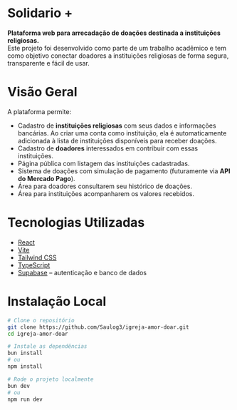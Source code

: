 # Solidario +

**Plataforma web para arrecadação de doações destinada a instituições religiosas.**  
Este projeto foi desenvolvido como parte de um trabalho acadêmico e tem como objetivo conectar doadores a instituições religiosas de forma segura, transparente e fácil de usar.

# Visão Geral

A plataforma permite:

- Cadastro de **instituições religiosas** com seus dados e informações bancárias. Ao criar uma conta como instituição, ela é automaticamente adicionada à lista de instituições disponíveis para receber doações.
- Cadastro de **doadores** interessados em contribuir com essas instituições.
- Página pública com listagem das instituições cadastradas.
- Sistema de doações com simulação de pagamento (futuramente via **API do Mercado Pago**).
- Área para doadores consultarem seu histórico de doações.
- Área para instituições acompanharem os valores recebidos.

# Tecnologias Utilizadas

- [React](https://reactjs.org/)  
- [Vite](https://vitejs.dev/)  
- [Tailwind CSS](https://tailwindcss.com/)  
- [TypeScript](https://www.typescriptlang.org/)  
- [Supabase](https://supabase.com/) – autenticação e banco de dados  


# Instalação Local

```bash
# Clone o repositório
git clone https://github.com/Saulog3/igreja-amor-doar.git
cd igreja-amor-doar

# Instale as dependências
bun install
# ou
npm install

# Rode o projeto localmente
bun dev
# ou
npm run dev

